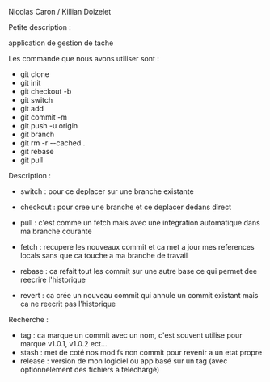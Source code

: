 Nicolas Caron / Killian Doizelet

Petite description :

application de gestion de tache


Les commande que nous avons utiliser sont :

- git clone 
- git init
- git checkout -b
- git switch
- git add
- git commit -m
- git push -u origin
- git branch
- git rm -r --cached .  
- git rebase
- git pull

Description :

- switch : pour ce deplacer sur une branche existante
- checkout : pour cree une branche et ce deplacer dedans direct

- pull : c'est comme un fetch mais avec une integration automatique dans ma branche courante
- fetch : recupere les nouveaux commit et ca met a jour mes references locals sans que ca touche a ma branche de travail

- rebase : ca refait tout les commit sur une autre base ce qui permet dee reecrire l'historique
- revert : ca crée un nouveau commit qui annule un commit existant mais ca ne reecrit pas l'historique

Recherche :

- tag : ca marque un commit avec un nom, c'est souvent utilise pour marque v1.0.1, v1.0.2 ect...
- stash : met de coté nos modifs non commit pour revenir a un etat propre
- release : version de mon logiciel ou app basé sur un tag (avec optionnelement des fichiers a telechargé)
